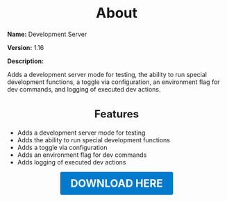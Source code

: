 <h1 style="text-align:center; font-size:2rem; font-weight:bold;">About</h1>

**Name:**
Development Server

**Version:**
1.16

**Description:**

Adds a development server mode for testing, the ability to run special development functions, a toggle via configuration, an environment flag for dev commands, and logging of executed dev actions.

<h2 style="text-align:center; font-size:1.5rem; font-weight:bold;">Features</h2>

- Adds a development server mode for testing
- Adds the ability to run special development functions
- Adds a toggle via configuration
- Adds an environment flag for dev commands
- Adds logging of executed dev actions





<p align="center"><a href="https://github.com/LiliaFramework/Modules/raw/refs/heads/gh-pages/developmentserver.zip" style="display:inline-block;padding:12px 24px;font-size:1.5rem;font-weight:bold;text-decoration:none;color:#fff;background-color:var(--md-primary-fg-color,#007acc);border-radius:4px;">DOWNLOAD HERE</a></p>